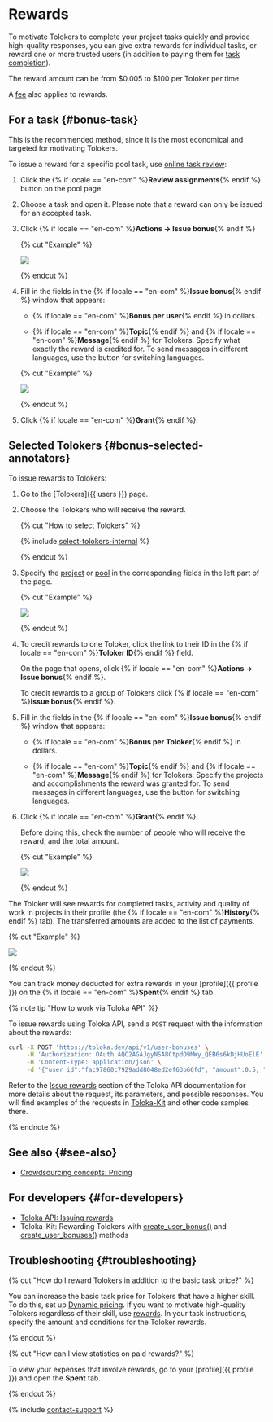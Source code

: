 # Rewards

To motivate Tolokers to complete your project tasks quickly and provide high-quality responses, you can give extra rewards for individual tasks, or reward one or more trusted users (in addition to paying them for [task completion](../../glossary.md#completed-tasks)).

The reward amount can be from $0.005 to $100 per Toloker per time.

A [fee](budget.md) also applies to rewards.

## For a task {#bonus-task}

This is the recommended method, since it is the most economical and targeted for motivating Tolokers.

To issue a reward for a specific pool task, use [online task review](accept.md#acception):

1. Click the {% if locale == "en-com" %}**Review assignments**{% endif %} button on the pool page.

1. Choose a task and open it. Please note that a reward can only be issued for an accepted task.

1. Click {% if locale == "en-com" %}**Actions → Issue bonus**{% endif %}

    {% cut "Example" %}

    ![](../_images/bonus/bonus-task-1.png)

    {% endcut %}

1. Fill in the fields in the {% if locale == "en-com" %}**Issue bonus**{% endif %} window that appears:

    - {% if locale == "en-com" %}**Bonus per user**{% endif %} in dollars.

    - {% if locale == "en-com" %}**Topic**{% endif %} and {% if locale == "en-com" %}**Message**{% endif %} for Tolokers. Specify what exactly the reward is credited for. To send messages in different languages, use the button for switching languages.

    {% cut "Example" %}

    ![](../_images/bonus/bonus-task-2.png)

    {% endcut %}

1. Click {% if locale == "en-com" %}**Grant**{% endif %}.

## Selected Tolokers {#bonus-selected-annotators}

To issue rewards to Tolokers:

1. Go to the [Tolokers]({{ users }}) page.

1. Choose the Tolokers who will receive the reward.

    {% cut "How to select Tolokers" %}

    {% include [select-tolokers-internal](../_includes/select-tolokers-internal.md) %}

    {% endcut %}

1. Specify the [project](../../glossary.md#project) or [pool](../../glossary.md#pool) in the corresponding fields in the left part of the page.

    {% cut "Example" %}

    ![](../_images/bonus/bonus-one-performer-2.png)

    {% endcut %}

1. To credit rewards to one Toloker, click the link to their ID in the {% if locale == "en-com" %}**Toloker ID**{% endif %} field.

    On the page that opens, click {% if locale == "en-com" %}**Actions → Issue bonus**{% endif %}.

    To credit rewards to a group of Tolokers click {% if locale == "en-com" %}**Issue bonus**{% endif %}.

1. Fill in the fields in the {% if locale == "en-com" %}**Issue bonus**{% endif %} window that appears:

    - {% if locale == "en-com" %}**Bonus per Toloker**{% endif %} in dollars.

    - {% if locale == "en-com" %}**Topic**{% endif %} and {% if locale == "en-com" %}**Message**{% endif %} for Tolokers. Specify the projects and accomplishments the reward was granted for. To send messages in different languages, use the button for switching languages.

1. Click {% if locale == "en-com" %}**Grant**{% endif %}.

    Before doing this, check the number of people who will receive the reward, and the total amount.

    {% cut "Example" %}

    ![](../_images/bonus/bonus-group-performers-1.png)

    {% endcut %}

The Toloker will see rewards for completed tasks, activity and quality of work in projects in their profile (the {% if locale == "en-com" %}**History**{% endif %} tab). The transferred amounts are added to the list of payments.

{% cut "Example" %}

![](../_images/bonus/bonus-task-3.png)

{% endcut %}

You can track money deducted for extra rewards in your [profile]({{ profile }}) on the {% if locale == "en-com" %}**Spent**{% endif %} tab.

{% note tip "How to work via Toloka API" %}

To issue rewards using Toloka API, send a `POST` request with the information about the rewards:

```bash
curl -X POST 'https://toloka.dev/api/v1/user-bonuses' \
     -H 'Authorization: OAuth AQC2AGAJgyNSA8CtpdO9MWy_QEB6s6kDjHUoElE' \
     -H 'Content-Type: application/json' \
     -d '{"user_id":"fac97860c7929add8048ed2ef63b66fd", "amount":0.5, "public_title":{"EN":"Perfect job!"}, "public_message":{"EN":"You are the best!"}}'
```

Refer to the [Issue rewards](https://toloka.ai/docs/api/api-reference/#post-/user-bonuses) section of the Toloka API documentation for more details about the request, its parameters, and possible responses. You will find examples of the requests in [Toloka-Kit](../../toloka-kit/index.md) and other code samples there.

{% endnote %}

## See also {#see-also}

- [Crowdsourcing concepts: Pricing](https://toloka.ai/knowledgebase/pricing/)

## For developers {#for-developers}

- [Toloka API: Issuing rewards](../../api/concepts/bonus.md)
- Toloka-Kit: Rewarding Tolokers with [create_user_bonus()](../../toloka-kit/reference/toloka.client.TolokaClient.create_user_bonus.md) and [create_user_bonuses()](../../toloka-kit/reference/toloka.client.TolokaClient.create_user_bonuses.md) methods

## Troubleshooting {#troubleshooting}

{% cut "How do I reward Tolokers in addition to the basic task price?" %}

You can increase the basic task price for Tolokers that have a higher skill. To do this, set up [Dynamic pricing](dynamic-pricing.md). If you want to motivate high-quality Tolokers regardless of their skill, use [rewards](../troubleshooting/users.md). In your task instructions, specify the amount and conditions for the Toloker rewards.

{% endcut %}

{% cut "How can I view statistics on paid rewards?" %}

To view your expenses that involve rewards, go to your [profile]({{ profile }}) and open the **Spent** tab.

{% endcut %}

{% include [contact-support](../_includes/contact-support.md) %}
